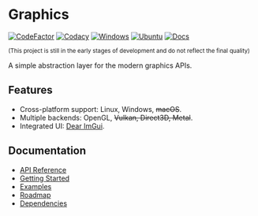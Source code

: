 ﻿# Graphics

[![CodeFactor](https://img.shields.io/codefactor/grade/github/ShenMian/Graphics/main?label=Code%20factor)](https://www.codefactor.io/repository/github/shenmian/graphics)
[![Codacy](https://img.shields.io/codacy/grade/dd1bf82a1a1a449daaca2ca1bddcc778/main?label=Codacy)](https://www.codacy.com/gh/ShenMian/Graphics/dashboard?utm_source=github.com&amp;utm_medium=referral&amp;utm_content=ShenMian/Graphics&amp;utm_campaign=Badge_Grade)
[![Windows](https://img.shields.io/github/actions/workflow/status/ShenMian/Graphics/windows.yml?branch=main&label=Windows)](https://github.com/ShenMian/Graphics/actions/workflows/windows.yml)
[![Ubuntu](https://img.shields.io/github/actions/workflow/status/ShenMian/Graphics/ubuntu.yml?branch=main&label=Ubuntu)](https://github.com/ShenMian/Graphics/actions/workflows/ubuntu.yml)
[![Docs](https://img.shields.io/github/actions/workflow/status/ShenMian/Graphics/doxygen.yml?branch=main&label=Docs)](https://github.com/ShenMian/Graphics/actions/workflows/doxygen.yml)

<sub>(This project is still in the early stages of development and do not reflect the final quality)</sub>  

A simple abstraction layer for the modern graphics APIs.  

## Features

- Cross-platform support: Linux, Windows, ~~macOS~~.
- Multiple backends: OpenGL, ~~Vulkan, Direct3D, Metal~~.
- Integrated UI: [Dear ImGui](https://github.com/ocornut/imgui).

## Documentation

- [API Reference](https://shenmian.github.io/Graphics/index.html)
- [Getting Started](https://shenmian.github.io/Graphics/_getting_started.html)
- [Examples](https://github.com/ShenMian/Graphics/blob/main/Examples/README.md)
- [Roadmap](https://trello.com/b/qpehnqDv/graphics)
- [Dependencies](https://github.com/ShenMian/Graphics/blob/main/Deps/README.md)
